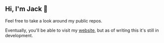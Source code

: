 ## Hi, I'm Jack 👋

Feel free to take a look around my public repos.

Eventually, you'll be able to visit my [website](https://jacklabbe.com), but as of writing this it's still in development.


<!--
**j-labbe/j-labbe** is a ✨ _special_ ✨ repository because its `README.md` (this file) appears on your GitHub profile.

Here are some ideas to get you started:

- 🔭 I’m currently working on ...
- 🌱 I’m currently learning ...
- 👯 I’m looking to collaborate on ...
- 🤔 I’m looking for help with ...
- 💬 Ask me about ...
- 📫 How to reach me: ...
- 😄 Pronouns: ...
- ⚡ Fun fact: ...

-->
